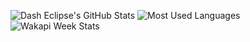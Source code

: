 ![Dash Eclipse's GitHub Stats](https://github-readme-stats.vercel.app/api?username=dashezup&show_icons=true&include_all_commits=true&theme=vue-dark)
![Most Used Languages](https://github-readme-stats.vercel.app/api/top-langs/?username=dashezup&theme=vue-dark&layout=compact)
![Wakapi Week Stats](https://github-readme-stats-dashezup.vercel.app/api/wakatime?username=dashezup&api_domain=ezup.dev%2Fwakapi&range=last_7_days&theme=vue-dark&custom_title=Wakapi%20Week%20Stats&layout=compact)
